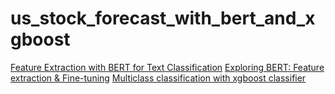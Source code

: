 # us_stock_forecast_with_bert_and_xgboost

[Feature Extraction with BERT for Text Classification](https://towardsdatascience.com/feature-extraction-with-bert-for-text-classification-533dde44dc2f)
[Exploring BERT: Feature extraction & Fine-tuning](https://medium.com/dataness-ai/exploring-bert-feature-extraction-fine-tuning-6d6ad7b829e7)
[Multiclass classification with xgboost classifier](https://stackoverflow.com/questions/57986259/multiclass-classification-with-xgboost-classifier)
